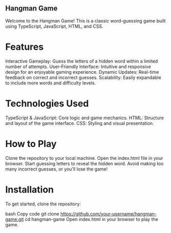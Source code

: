 ## Hangman Game
Welcome to the Hangman Game! This is a classic word-guessing game built using TypeScript, JavaScript, HTML, and CSS.

# Features
Interactive Gameplay: Guess the letters of a hidden word within a limited number of attempts.
User-Friendly Interface: Intuitive and responsive design for an enjoyable gaming experience.
Dynamic Updates: Real-time feedback on correct and incorrect guesses.
Scalability: Easily expandable to include more words and difficulty levels.
# Technologies Used
TypeScript & JavaScript: Core logic and game mechanics.
HTML: Structure and layout of the game interface.
CSS: Styling and visual presentation.
# How to Play
Clone the repository to your local machine.
Open the index.html file in your browser.
Start guessing letters to reveal the hidden word.
Avoid making too many incorrect guesses, or you'll lose the game!
# Installation
To get started, clone the repository:

bash
Copy code
git clone https://github.com/your-username/hangman-game.git
cd hangman-game
Open index.html in your browser to play the game.
